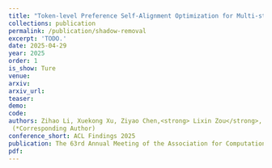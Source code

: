 ```yaml
---    
title: "Token-level Preference Self-Alignment Optimization for Multi-style Outline Controllable Generation"
collections: publication
permalink: /publication/shadow-removal
excerpt: 'TODO.'
date: 2025-04-29
year: 2025
order: 1
is_show: Ture
venue: 
arxiv: 
arxiv_url: 
teaser: 
demo: 
code: 
authors: Zihao Li, Xuekong Xu, Ziyao Chen,<strong> Lixin Zou</strong>, Ethanhjwu, Qiang Chen, Chenliang Li
 (*Corresponding Author)
conference_short: ACL Findings 2025
publication: The 63rd Annual Meeting of the Association for Computational Linguistics (Findings)
pdf: 
---
```

